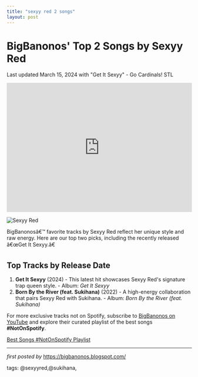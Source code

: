 ```yaml
---
title: "sexyy red 2 songs"
layout: post
---
```

<h1>BigBanonos' Top 2 Songs by Sexyy Red</h1>
<p>Last updated March 15, 2024 with "Get It Sexyy" - Go Cardinals! STL</p> <iframe allow="autoplay; clipboard-write; encrypted-media; fullscreen; picture-in-picture" allowfullscreen="" frameborder="0" height="352" loading="lazy" src="https://open.spotify.com/embed/playlist/4i003VieObIeAysUbvbuLE?utm_source=generator" width="100%"></iframe> <p><img alt="Sexyy Red" src="https://nypost.com/wp-content/uploads/sites/2/2024/06/Sexyy-Red.jpg?quality=75&strip=all" /></p> <p>BigBanonosâ€™ favorite tracks by Sexyy Red reflect her unique style and raw energy. Here are our top two picks, including the recently released â€œGet It Sexyy.â€</p> <h2>Top Tracks by Release Date</h2>
<ol> <li><strong>Get It Sexyy</strong> (2024) - This latest hit showcases Sexyy Red's signature trap queen style. - Album: <em>Get It Sexyy</em></li> <li><strong>Born By the River (feat. Sukihana)</strong> (2022) - A high-energy collaboration that pairs Sexyy Red with Sukihana. - Album: <em>Born By the River (feat. Sukihana)</em></li>
</ol>


<!--Subscribe and Playlist Links-->
<div>
    <p>For more exclusive tracks not on Spotify, subscribe to <a href="https://www.youtube.com/@BigBanonos" target="_blank">BigBanonos on YouTube</a> and explore their curated playlist of the best songs <strong>#NotOnSpotify</strong>.</p>
    <p><a href="https://www.youtube.com/playlist?list=PLtuNtuTatqI0kFahUCbtbfenC_ET5O_tr" target="_blank">Best Songs #NotOnSpotify Playlist<br /></a></p></div>

<hr />

<p><em>first posted by</em> <a href="https://bigbanonos.blogspot.com/" rel="noopener" target="_new">https://bigbanonos.blogspot.com/</a></p>

<p>tags: @sexyyred,@sukihana,</p>
